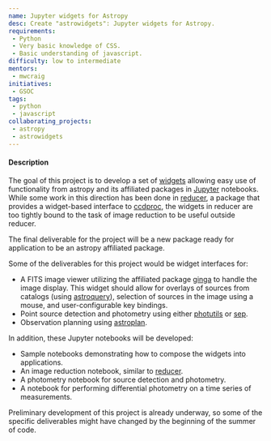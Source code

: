 ```yaml
---
name: Jupyter widgets for Astropy
desc: Create "astrowidgets": Jupyter widgets for Astropy.
requirements:
 - Python
 - Very basic knowledge of CSS.
 - Basic understanding of javascript.
difficulty: low to intermediate
mentors: 
 - mwcraig
initiatives:
 - GSOC
tags:
 - python
 - javascript
collaborating_projects:
 - astropy
 - astrowidgets
---
```


#### Description

The goal of this project is to develop a set of [widgets](https://github.com/ipython/ipywidgets) allowing easy use of functionality from astropy and its affiliated packages in [Jupyter](http://jupyter.org/) notebooks. While some work in this direction has been done in [reducer](https://github.com/mwcraig/reducer), a package that provides a widget-based interface to [ccdproc](https://github.com/astropy/ccdproc), the widgets in reducer are too tightly bound to the task of image reduction to be useful outside reducer.

The final deliverable for the project will be a new package ready for application to be an astropy affiliated package.

Some of the deliverables for this project would be widget interfaces for:

+ A FITS image viewer utilizing the affiliated package [ginga](https://github.com/ejeschke/ginga) to handle the image display. This widget should allow for overlays of sources from catalogs (using [astroquery](https://github.com/astropy/astroquery)), selection of sources in the image using a mouse, and user-configurable key bindings. 
+ Point source detection and photometry using either [photutils](https://github.com/astropy/photutils) or [sep](https://github.com/kbarbary/sep).
+ Observation planning using [astroplan](https://github.com/astropy/astroplan).

In addition, these Jupyter notebooks will be developed:

+ Sample notebooks demonstrating how to compose the widgets into applications.
+ An image reduction notebook, similar to [reducer](https://github.com/mwcraig/reducer).
+ A photometry notebook for source detection and photometry.
+ A notebook for performing differential photometry on a time series of measurements.

Preliminary development of this project is already underway, so some of the specific deliverables might have changed by the beginning of the summer of code.
